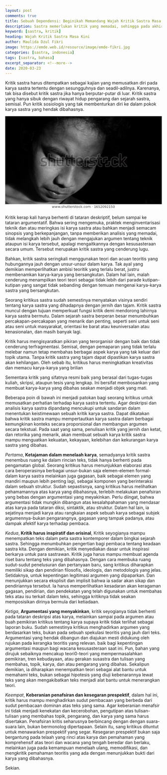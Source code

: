 ```yaml
---
layout: post
comments: true
title: Sebuah Dependensi: Beginikah Memandang Wajah Kritik Sastra Masa Kini?
description: Sastra memerlukan kritik yang memadai, sehingga pada akhirnya menemukan bentuk dan isi yang saling kait.
keyword: [sastra, kritik]
heading: Wajah Kritik Sastra Masa Kini
author: Maulida Dzul Fikri
image: https://emde.web.id/resource/image/emde-fikri.jpg
categories: [sastra, indonesia]
tags: [sastra, bahasa]
excerpt_separator: <!--more-->
date: 2020-03-23
---
```


Kritik sastra harus ditempatkan sebagai kajian yang memusatkan diri pada karya sastra tertentu dengan sesungguhnya dan seadil-adilnya. Karenanya, tak bisa disebut kritik sastra jika hanya berputar-putar di luar. Kritik sastra yang hanya sibuk dengan riwayat hidup pengarang dan sejarah sastra, semisal. Pun kritik sosiologis yang tak membenturkan diri ke dalam pokok karya sastra yang hendak dibahasnya.

[![Emde Fikri](/resource/image/emde-fikri.jpg)](/resource/image/emde-fikri.jpg)

Kritik kerap kali hanya berhenti di tataran deskriptif, belum sampai ke tataran argumentatif. Bahwa sering mengemuka, praktek menginventarisasi teknik dan atau meringkas isi karya sastra atau bahkan menjadi semacam sinopsis yang berkepanjangan, tanpa memberikan analisis yang memadai, tidak melangkah lebih jauh dengan mengajukan argumen tentang teknik ataupun isi karya tersebut, apalagi mengaitkannya dengan kesusasteraan secara umum. Tersebut merupakan kritik sastra yang cenderung lugu.

Bahkan, kritik sastra seringkali menggunakan teori dan acuan teoritis yang hubungannya jauh dengan unsur-unsur dalam karya. Tak ayal yang demikian memperlihatkan ambisi teoritik yang terlalu berat, justru membenamkan karya-karya yang bersangkutan. Dalam hal lain, malah cenderung menampilkan teori teori sebagai tidak lebih dari parade kutipan-kutipan yang sangat tidak sebanding dengan temuan mengenai karya-karya sastra yang bersangkutan.

Seorang kritikus sastra sudah semestinya menyatakan visinya sendiri tentang karya sastra yang dihadapnya dengan jernih dan tajam. Kritik sastra muncul dengan tujuan memperkuat fungsi kritik demi mendorong lahirnya karya sastra bermutu. Dalam sejarah sastra berperan besar menumbuhkan percakapan-percakapan yang menarik dan penting, seperti seni untuk seni atau seni untuk masyarakat, orientasi ke barat atau keuniversalan atau kenasionalan, dan masih banyak lagi. 

Kritik harus mengisyaratkan pikiran yang terorganisir dengan baik dan tidak cenderung terfragmentasi. Semisal, dengan pemaparan yang tidak terlalu melebar namun tetap membahas berbagai aspek karya yang tak keluar dari topik utama. Tanpa kritik sastra yang tajam dapat dipastikan karya sastra akan kehilangan. Oleh sebab itu, kritikus harus meningkatkan kreativitas dan memacu karya-karya yang brilian

Sementara kritik yang sifatnya resmi baik yang berasal dari tugas-tugas kuliah, skripsi, ataupun tesis yang lengkap. Ini bersifat membosankan yang membuat karya-karya yang dibahas seakan menjadi objek yang mati.

Beberapa poin di bawah ini menjadi patokan bagi seorang kritikus untuk memusatkan perhatian terhadap karya sastra tertentu. Agar deskripsi dan analisis karya sastra dipandang mencukupi untuk sandaran dalam menentukan keistimewaan sebuah kritik karya sastra. Dapat dikatakan bahwa kritik sastra mampu mempertautkan karya sastra dalam berbagai kemungkinan konteks secara proporsional dan membangun argumen secara tekstual. Pada saat yang sama, penulisan kritik yang jernih dan ketat, dan retorika yang menarik, akan membuat sebuah karya kritik sastra mampu menguatkan kekuatan, kekayaan, kelebihan dan kekurangan karya sastra yang dibahas.

_Pertama_, **Ketajaman dalam menelaah karya**, semadyanya kritik sastra menembus ruang ke dalam rincian teks, tidak hanya berhenti pada pengamatan global. Seorang kritikus harus menunjukkan elaborasi atas cara beroperasinya berbagai unsur-bukan saja elemen-elemen formal-dalam karya sastra melainkan juga gagasan, baik sebagai elemen yang mandiri maupun lebih penting lagi, sebagai komponen yang berinteraksi dalam sebuah struktur. Sudah sepastisnya, sang kritikus harus melihatkan pehamamannya atas karya yang dibahasnya, terlebih melakukan penafsiran yang bebas dengan argumentasi yang meyakinkan. Perlu diingat, bahwa argumentasi tidak mungkin dibangun atas kesalahpahaman yang mendasar atas karya pada tataran diksi, sintaktik, atau struktur. Dalam hal lain, ia sejatinya menjadi karya atau rangkaian aspek sebuah karya sebagai subjek argumennya-bukan pengarangnya, gagasan yang tampak padanya, atau dampak afektif karya terhadap pembaca.

_Kedua_, **Kritik harus inspiratif dan orisinal**, Kritik seyogianya mampu menempatkan teks dalam peta sastra kontemporer dalam bingkai sejarah sastra. Sehingga menumbuhkan pengertian bagi pembaca tentang keadaan sastra kita. Dengan demikian, kritik menyediakan dasar untuk inspirasi berkarya untuk para sastrawan. Kritik juga harus mampu membuat agenda riset baru tentang teks yang dibahasnya. Dengan cara membuka ruang sudut-sudut penelusuran dan pertanyaan baru, sang kritikus diharapkan memiliki sikap dan pendirian filosofis, ideologis, dan metodologis yang jelas. Setidaknya, untuk kepentingan legitimasi argumen yang dipaparkan. Dan menunjukkan secara eksplisit dan implisit bahwa ia sadar akan sikap dan pendiriannya tersebut. Ia harus memperlihatkan kesadaran akan keragaman gagasan, pendirian, dan pendekatan yang telah digunakan untuk membahas teks atau isu terkait dalam teks, sehingga kritiknya tidak seakan memposisikan dirinya bermula dari ketiadaan.

_Ketiga_, **Argumentasi yang menyakinkan**, kritik seyogianya tidak berhenti pada tataran deskripsi atas karya, melainkan sampai pada argumen atau buah pemikiran kritikus tentang karya supaya kritik tidak terlihat sebagai laporan buku. Sudah semestinya kritikus menghadirkan argumen yang berdasarkan teks, bukan pada sebuah spekulasi teoritis yang jauh dari teks. Argumentasi yang hendak dibangun dan diajukan mesti didukung oleh rujukan pada kerangka teoritis yang relevan. baik bagi kepentingan argumentasi maupun bagi wacana kesusasteraan saat ini. Pun, bahan yang dirujuk sebaiknya mencakup teori0-teori yang mempermasalahkan pemikiran, tren kebudayaan, atau gerakan susastra dan tulisan yang membahas, topik, karya, dan atau pengarang yang dibahas. Sekalipun demikian, ia diharapkan menempatkan teori sebagai alat bantu untuk memahami teks, bukan sebagai hipotesis yang diuji kebenarannya lewat teks yang akan mengakibatkan teks menjadi alat bantu untuk menerangkan teori.

_Keempat_, **Keberanian penafsiran dan kesegaran prespektif**, dalam hal ini, kritik harus mampu menghadirkan sudut pembacaan yang berbeda dari sudut pembacaan dominan atas teks yang sama. Agar keberanian menafsir ini tidak menjadi kenekatan dan kecerobohan, pengutipan atas tulisan-tulisan yang membahas topik, pengarang, dan karya yang sama harus disertakan. Penafsiran kritis seharusnya berbincang dengan dengan suara-suara lain, bukan bermonolog dipertapaan. Selain itu, sang kritikus dituntut untuk menawarkan prespektif yang segar. Kesegaran prespektif bukan saja bergantung pada telaah yang rinci atas karya dan pemahaman yang komprehensif atas teori dan wacana yang tengah beredar dan berlaku, melainkan juga pada kemampuan menelaah ulang, memodifikasi, dan mengkritik pemahaman teoritis yang ada dengan menunjukkan bukti dari karya yang dibahasnya.

Sekian.
